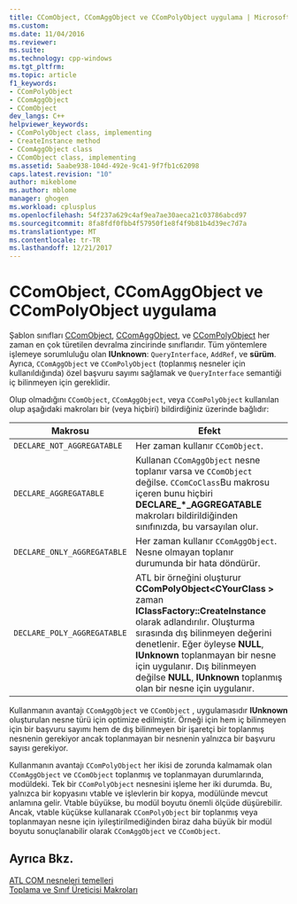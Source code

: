 ```yaml
---
title: CComObject, CComAggObject ve CComPolyObject uygulama | Microsoft Docs
ms.custom: 
ms.date: 11/04/2016
ms.reviewer: 
ms.suite: 
ms.technology: cpp-windows
ms.tgt_pltfrm: 
ms.topic: article
f1_keywords:
- CComPolyObject
- CComAggObject
- CComObject
dev_langs: C++
helpviewer_keywords:
- CComPolyObject class, implementing
- CreateInstance method
- CComAggObject class
- CComObject class, implementing
ms.assetid: 5aabe938-104d-492e-9c41-9f7fb1c62098
caps.latest.revision: "10"
author: mikeblome
ms.author: mblome
manager: ghogen
ms.workload: cplusplus
ms.openlocfilehash: 54f237a629c4af9ea7ae30aeca21c03786abcd97
ms.sourcegitcommit: 8fa8fdf0fbb4f57950f1e8f4f9b81b4d39ec7d7a
ms.translationtype: MT
ms.contentlocale: tr-TR
ms.lasthandoff: 12/21/2017
---
```

# <a name="implementing-ccomobject-ccomaggobject-and-ccompolyobject"></a>CComObject, CComAggObject ve CComPolyObject uygulama
Şablon sınıfları [CComObject](../atl/reference/ccomobject-class.md), [CComAggObject](../atl/reference/ccomaggobject-class.md), ve [CComPolyObject](../atl/reference/ccompolyobject-class.md) her zaman en çok türetilen devralma zincirinde sınıflarıdır. Tüm yöntemlere işlemeye sorumluluğu olan **IUnknown**: `QueryInterface`, `AddRef`, ve **sürüm**. Ayrıca, `CComAggObject` ve `CComPolyObject` (toplanmış nesneler için kullanıldığında) özel başvuru sayımı sağlamak ve `QueryInterface` semantiği iç bilinmeyen için gereklidir.  
  
 Olup olmadığını `CComObject`, `CComAggObject`, veya `CComPolyObject` kullanılan olup aşağıdaki makroları bir (veya hiçbiri) bildirdiğiniz üzerinde bağlıdır:  
  
|Makrosu|Efekt|  
|-----------|------------|  
|`DECLARE_NOT_AGGREGATABLE`|Her zaman kullanır `CComObject`.|  
|`DECLARE_AGGREGATABLE`|Kullanan `CComAggObject` nesne toplanır varsa ve `CComObject` değilse. `CComCoClass`Bu makrosu içeren bunu hiçbiri **DECLARE_\*_AGGREGATABLE** makroları bildirildiğinden sınıfınızda, bu varsayılan olur.|  
|`DECLARE_ONLY_AGGREGATABLE`|Her zaman kullanır `CComAggObject`. Nesne olmayan toplanır durumunda bir hata döndürür.|  
|`DECLARE_POLY_AGGREGATABLE`|ATL bir örneğini oluşturur **CComPolyObject\<CYourClass >** zaman **IClassFactory::CreateInstance** olarak adlandırılır. Oluşturma sırasında dış bilinmeyen değerini denetlenir. Eğer öyleyse **NULL**, **IUnknown** toplanmayan bir nesne için uygulanır. Dış bilinmeyen değilse **NULL**, **IUnknown** toplanmış olan bir nesne için uygulanır.|  
  
 Kullanmanın avantajı `CComAggObject` ve `CComObject` , uygulamasıdır **IUnknown** oluşturulan nesne türü için optimize edilmiştir. Örneği için hem iç bilinmeyen için bir başvuru sayımı hem de dış bilinmeyen bir işaretçi bir toplanmış nesnenin gerekiyor ancak toplanmayan bir nesnenin yalnızca bir başvuru sayısı gerekiyor.  
  
 Kullanmanın avantajı `CComPolyObject` her ikisi de zorunda kalmamak olan `CComAggObject` ve `CComObject` toplanmış ve toplanmayan durumlarında, modüldeki. Tek bir `CComPolyObject` nesnesini işleme her iki durumda. Bu, yalnızca bir kopyasını vtable ve işlevlerin bir kopya, modülünde mevcut anlamına gelir. Vtable büyükse, bu modül boyutu önemli ölçüde düşürebilir. Ancak, vtable küçükse kullanarak `CComPolyObject` bir toplanmış veya toplanmayan nesne için iyileştirilmediğinden biraz daha büyük bir modül boyutu sonuçlanabilir olarak `CComAggObject` ve `CComObject`.  
  
## <a name="see-also"></a>Ayrıca Bkz.  
 [ATL COM nesneleri temelleri](../atl/fundamentals-of-atl-com-objects.md)   
 [Toplama ve Sınıf Üreticisi Makroları](../atl/reference/aggregation-and-class-factory-macros.md)

